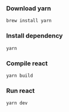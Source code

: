 ### Download yarn

```
brew install yarn

```

### Install dependency

```
yarn

```

### Compile react

```
yarn build
```

### Run react

```
yarn dev
```
